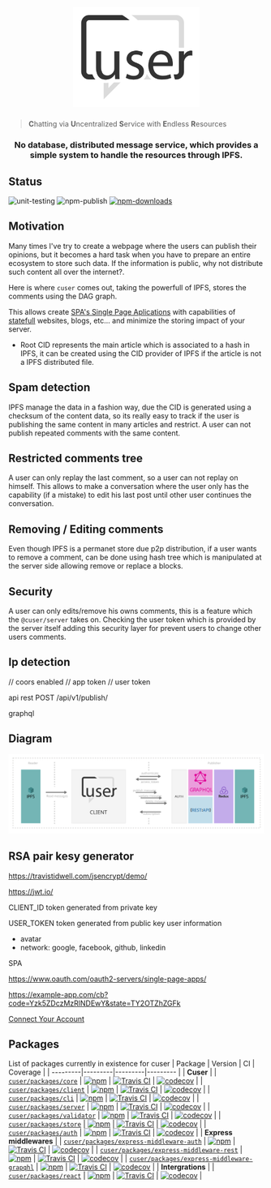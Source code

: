 
<h1 align="center">
  <a href="./"><img width="250" src="docs/logo.svg" alt="libp2p hex logo" /></a>
</h1>

>**C**hatting via **U**ncentralized **S**ervice with **E**ndless **R**esources

<h3 align="center">No database, distributed message service, which provides a simple system to handle the resources through IPFS.</h3>

## Status
![unit-testing](https://github.com/rubeniskov/cuser/workflows/unit-testing/badge.svg)
![npm-publish](https://github.com/rubeniskov/cuser/workflows/npm-publish/badge.svg)
[![npm-downloads](https://img.shields.io/npm/dw/cuser)](https://www.npmjs.com/package/cuser)

## Motivation

Many times I've try to create a webpage where the users can publish their opinions, but it becomes a hard task when you have to prepare an entire ecosystem to store such data. If the information is public, why not distribute such content all over the internet?.

Here is where `cuser` comes out, taking the powerfull of IPFS, stores the comments using the DAG graph.

This allows create [SPA's Single Page Aplications](https://es.wikipedia.org/wiki/Single-page_application) with capabilities of [statefull](https://www.atlantic.net/vps-hosting/what-is-stateless-stateful-models-web-development/) websites, blogs, etc... and minimize the storing impact of your server.

- Root CID represents the main article which is associated to a hash in IPFS, it can be created using the CID provider of IPFS if the article is not a IPFS distributed file. 



## Spam detection

IPFS manage the data in a fashion way, due the CID is generated using a checksum of the content data, so its really easy to track if the user is publishing the same content in many articles and restrict. A user can not publish repeated comments with the same content.

## Restricted comments tree

A user can only replay the last comment, so a user can not replay on himself. This allows to make a conversation where the user only has the capability (if a mistake) to edit his last post until other user continues the conversation. 

## Removing / Editing comments

Even though IPFS is a permanet store due p2p distribution, if a user wants to remove a comment, can be done using hash tree which is manipulated at the server side allowing remove or replace a blocks.

## Security 

A user can only edits/remove his owns comments, this is a feature which the `@cuser/server` takes on. Checking the user token which is provided by the server itself adding this security layer for prevent users to change other users comments.

## Ip detection


// coors enabled
// app token 
// user token

api rest
POST /api/v1/publish/

graphql


## Diagram 
<img src="./docs/diagram.svg">




## RSA pair kesy generator



https://travistidwell.com/jsencrypt/demo/

https://jwt.io/

CLIENT_ID token generated from private key 

USER_TOKEN token generated from public key
 user information
 - avatar
 - network: google, facebook, github, linkedin



SPA 

https://www.oauth.com/oauth2-servers/single-page-apps/

https://example-app.com/cb?code=Yzk5ZDczMzRlNDEwY&state=TY2OTZhZGFk

<a href="https://authorization-server.com/authorize?response_type=code
     &client_id=mRkZGFjM&state=TY2OTZhZGFk">Connect Your Account</a>





## Packages
List of packages currently in existence for cuser
| Package | Version | CI | Coverage |
| ---------|---------|---------|--------- |
| **Cuser** |
| [`cuser/packages/core`](//github.com/cuser/core) | [![npm](https://img.shields.io/npm/v/cuser/packages/core.svg?maxAge=86400&style=flat-square)](//github.com/cuser/core/releases) | [![Travis CI](https://flat.badgen.net/travis/cuser/core/master)](https://travis-ci.com/cuser/core) | [![codecov](https://codecov.io/gh/cuser/core/branch/master/graph/badge.svg?style=flat-square)](https://codecov.io/gh/cuser/core) |
| [`cuser/packages/client`](//github.com/cuser/client) | [![npm](https://img.shields.io/npm/v/cuser/packages/client.svg?maxAge=86400&style=flat-square)](//github.com/cuser/client/releases) | [![Travis CI](https://flat.badgen.net/travis/cuser/client/master)](https://travis-ci.com/cuser/client) | [![codecov](https://codecov.io/gh/cuser/client/branch/master/graph/badge.svg?style=flat-square)](https://codecov.io/gh/cuser/client) |
| [`cuser/packages/cli`](//github.com/cuser/cli) | [![npm](https://img.shields.io/npm/v/cuser/packages/cli.svg?maxAge=86400&style=flat-square)](//github.com/cuser/cli/releases) | [![Travis CI](https://flat.badgen.net/travis/cuser/cli/master)](https://travis-ci.com/cuser/cli) | [![codecov](https://codecov.io/gh/cuser/cli/branch/master/graph/badge.svg?style=flat-square)](https://codecov.io/gh/cuser/cli) |
| [`cuser/packages/server`](//github.com/cuser/server) | [![npm](https://img.shields.io/npm/v/cuser/packages/server.svg?maxAge=86400&style=flat-square)](//github.com/cuser/server/releases) | [![Travis CI](https://flat.badgen.net/travis/cuser/server/master)](https://travis-ci.com/cuser/server) | [![codecov](https://codecov.io/gh/cuser/server/branch/master/graph/badge.svg?style=flat-square)](https://codecov.io/gh/cuser/server) |
| [`cuser/packages/validator`](//github.com/cuser/validator) | [![npm](https://img.shields.io/npm/v/cuser/packages/validator.svg?maxAge=86400&style=flat-square)](//github.com/cuser/validator/releases) | [![Travis CI](https://flat.badgen.net/travis/cuser/validator/master)](https://travis-ci.com/cuser/validator) | [![codecov](https://codecov.io/gh/cuser/validator/branch/master/graph/badge.svg?style=flat-square)](https://codecov.io/gh/cuser/validator) |
| [`cuser/packages/store`](//github.com/cuser/store) | [![npm](https://img.shields.io/npm/v/cuser/packages/store.svg?maxAge=86400&style=flat-square)](//github.com/cuser/store/releases) | [![Travis CI](https://flat.badgen.net/travis/cuser/store/master)](https://travis-ci.com/cuser/store) | [![codecov](https://codecov.io/gh/cuser/store/branch/master/graph/badge.svg?style=flat-square)](https://codecov.io/gh/cuser/store) |
| [`cuser/packages/auth`](//github.com/cuser/auth) | [![npm](https://img.shields.io/npm/v/cuser/packages/auth.svg?maxAge=86400&style=flat-square)](//github.com/cuser/auth/releases) | [![Travis CI](https://flat.badgen.net/travis/cuser/auth/master)](https://travis-ci.com/cuser/auth) | [![codecov](https://codecov.io/gh/cuser/auth/branch/master/graph/badge.svg?style=flat-square)](https://codecov.io/gh/cuser/auth) |
| **Express middlewares** |
| [`cuser/packages/express-middleware-auth`](//github.com/cuser/express-middleware-auth) | [![npm](https://img.shields.io/npm/v/cuser/packages/express-middleware-auth.svg?maxAge=86400&style=flat-square)](//github.com/cuser/express-middleware-auth/releases) | [![Travis CI](https://flat.badgen.net/travis/cuser/express-middleware-auth/master)](https://travis-ci.com/cuser/express-middleware-auth) | [![codecov](https://codecov.io/gh/cuser/express-middleware-auth/branch/master/graph/badge.svg?style=flat-square)](https://codecov.io/gh/cuser/express-middleware-auth) |
| [`cuser/packages/express-middleware-rest`](//github.com/cuser/express-middleware-rest) | [![npm](https://img.shields.io/npm/v/cuser/packages/express-middleware-rest.svg?maxAge=86400&style=flat-square)](//github.com/cuser/express-middleware-rest/releases) | [![Travis CI](https://flat.badgen.net/travis/cuser/express-middleware-rest/master)](https://travis-ci.com/cuser/express-middleware-rest) | [![codecov](https://codecov.io/gh/cuser/express-middleware-rest/branch/master/graph/badge.svg?style=flat-square)](https://codecov.io/gh/cuser/express-middleware-rest) |
| [`cuser/packages/express-middleware-grapqhl`](//github.com/cuser/express-middleware-grapqhl) | [![npm](https://img.shields.io/npm/v/cuser/packages/express-middleware-grapqhl.svg?maxAge=86400&style=flat-square)](//github.com/cuser/express-middleware-grapqhl/releases) | [![Travis CI](https://flat.badgen.net/travis/cuser/express-middleware-grapqhl/master)](https://travis-ci.com/cuser/express-middleware-grapqhl) | [![codecov](https://codecov.io/gh/cuser/express-middleware-grapqhl/branch/master/graph/badge.svg?style=flat-square)](https://codecov.io/gh/cuser/express-middleware-grapqhl) |
| **Intergrations** |
| [`cuser/packages/react`](//github.com/cuser/react) | [![npm](https://img.shields.io/npm/v/cuser/packages/react.svg?maxAge=86400&style=flat-square)](//github.com/cuser/react/releases) | [![Travis CI](https://flat.badgen.net/travis/cuser/react/master)](https://travis-ci.com/cuser/react) | [![codecov](https://codecov.io/gh/cuser/react/branch/master/graph/badge.svg?style=flat-square)](https://codecov.io/gh/cuser/react) |
